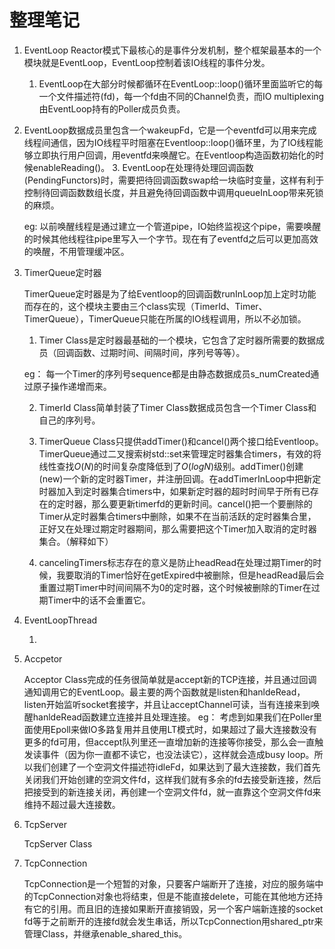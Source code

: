 # 整理笔记

1.  EventLoop
	Reactor模式下最核心的是事件分发机制，整个框架最基本的一个模块就是EventLoop，EventLoop控制着该IO线程的事件分发。

	1. EventLoop在大部分时候都循环在EventLoop::loop()循环里面监听它的每一个文件描述符(fd)，每一个fd由不同的Channel负责，而IO multiplexing由EventLoop持有的Poller成员负责。
	
2. EventLoop数据成员里包含一个wakeupFd，它是一个eventfd可以用来完成线程间通信，因为IO线程平时阻塞在Eventloop::loop()循环里，为了IO线程能够立即执行用户回调，用eventfd来唤醒它。在Eventloop构造函数初始化的时候enableReading()。
	3. EventLoop在处理待处理回调函数(PendingFunctors)时，需要把待回调函数swap给一块临时变量，这样有利于控制待回调函数数组长度，并且避免待回调函数中调用queueInLoop带来死锁的麻烦。
	
	eg: 以前唤醒线程是通过建立一个管道pipe，IO始终监视这个pipe，需要唤醒的时候其他线程往pipe里写入一个字节。现在有了eventfd之后可以更加高效的唤醒，不用管理缓冲区。

2.  TimerQueue定时器

	TimerQueue定时器是为了给Eventloop的回调函数runInLoop加上定时功能而存在的，这个模块主要由三个class实现（TimerId、Timer、TimerQueue），TimerQueue只能在所属的IO线程调用，所以不必加锁。
	
	1. Timer Class是定时器最基础的一个模块，它包含了定时器所需要的数据成员（回调函数、过期时间、间隔时间，序列号等等）。
	
	eg： 每一个Timer的序列号sequence都是由静态数据成员s_numCreated通过原子操作递增而来。
	
	2. TimerId Class简单封装了Timer Class数据成员包含一个Timer Class和自己的序列号。

	3. TimerQueue Class只提供addTimer()和cancel()两个接口给Eventloop。TimerQueue通过二叉搜索树std::set来管理定时器集合timers，有效的将线性查找$O(N)$的时间复杂度降低到了$O(logN)$级别。addTimer()创建(new)一个新的定时器Timer，并注册回调。在addTimerInLoop中把新定时器加入到定时器集合timers中，如果新定时器的超时时间早于所有已存在的定时器，那么要更新timerfd的更新时间。cancel()把一个要删除的Timer从定时器集合timers中删除，如果不在当前活跃的定时器集合里，正好又在处理过期定时器期间，那么需要把这个Timer加入取消的定时器集合。（解释如下）
	4. cancelingTimers标志存在的意义是防止headRead在处理过期Timer的时候，我要取消的Timer恰好在getExpired中被删除，但是headRead最后会重置过期Timer中时间间隔不为0的定时器，这个时候被删除的Timer在过期Timer中的话不会重置它。

3.  EventLoopThread

    1.   

4.  Accpetor

    Acceptor Class完成的任务很简单就是accept新的TCP连接，并且通过回调通知调用它的EventLoop。最主要的两个函数就是listen和hanldeRead，listen开始监听socket套接字，并且让acceptChannel可读，当有连接来到唤醒hanldeRead函数建立连接并且处理连接。
    eg： 考虑到如果我们在Poller里面使用Epoll来做IO多路复用并且使用LT模式时，如果超过了最大连接数没有更多的fd可用，但accept队列里还一直增加新的连接等你接受，那么会一直触发读事件（因为你一直都不读它，也没法读它），这样就会造成busy loop。所以我们创建了一个空洞文件描述符idleFd，如果达到了最大连接数，我们首先关闭我们开始创建的空洞文件fd，这样我们就有多余的fd去接受新连接，然后把接受到的新连接关闭，再创建一个空洞文件fd，就一直靠这个空洞文件fd来维持不超过最大连接数。

5. TcpServer

	TcpServer Class
	
7.  TcpConnection

    TcpConnection是一个短暂的对象，只要客户端断开了连接，对应的服务端中的TcpConnection对象也将结束，但是不能直接delete，可能在其他地方还持有它的引用。而且旧的连接如果断开直接销毁，另一个客户端新连接的socket fd等于之前断开的连接fd就会发生串话，所以TcpConnection用shared_ptr来管理Class，并继承enable_shared_this。